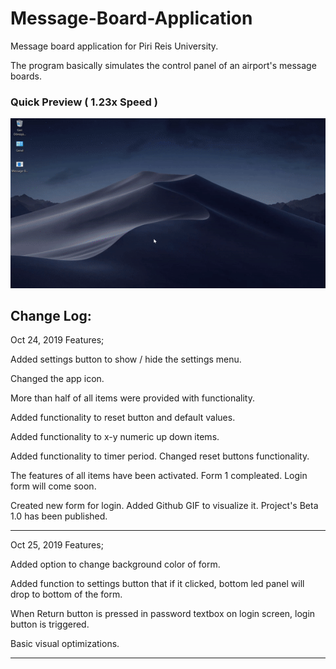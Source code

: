 # Message-Board-Application
Message board application for Piri Reis University.

The program basically simulates the control panel of an airport's message boards.

### Quick Preview ( 1.23x Speed )
![Message-Board-Application](https://raw.githubusercontent.com/MertKRC/Message-Board-Application/master/Github/message-board-application.gif?token=ALMLKIFWAOBC2UWCY3KDOD26AJ2ZA)

Change Log:
-------------------------------
Oct 24, 2019 Features;

Added settings button to show / hide the settings menu.

Changed the app icon.

More than half of all items were provided with functionality.

Added functionality to reset button and default values.

Added functionality to x-y numeric up down items.

Added functionality to timer period. Changed reset buttons functionality.

The features of all items have been activated. Form 1 compleated. Login form will come soon.

Created new form for login. Added Github GIF to visualize it. Project's Beta 1.0 has been published.

-------------------------------
Oct 25, 2019 Features;

Added option to change background color of form. 

Added function to settings button that if it clicked, bottom led panel will drop to bottom of the form.

When Return button is pressed in password textbox on login screen, login button is triggered.

Basic visual optimizations.

-------------------------------

